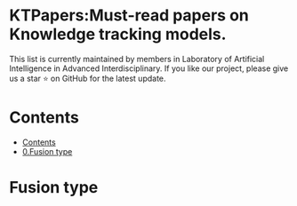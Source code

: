 # KTPapers:Must-read papers on Knowledge tracking models.
This list is currently maintained by members in Laboratory of Artificial Intelligence in Advanced Interdisciplinary. If you like our project, please give us a star ⭐ on GitHub for the latest update.
# Contents
 [Contents]:https://github.com/YangtzeUniversityZk/KTPapers?tab=readme-ov-file#contents
 [0.Fusion type]:https://github.com/YangtzeUniversityZk/KTPapers#fusion-type
 * [Contents]
 * [0.Fusion type]
 # Fusion type
